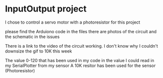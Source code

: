 # InputOutput project
I chose to control a servo motor with a photoresistor for this project

please find the Arduiono code in the files 
there are photos of the circuit and the schematic in the issues

There is a link to the video of the circuit working. I don't know why I couldn't downsize the gif to 10K this week 

The value 0-120 that has been used in my code in the value I could read in my SerialPlotter from my sensor
A 10K resitor has been used for the sensor (Photoresistor)
